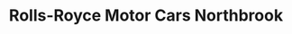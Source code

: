 ---
title: "Rolls-Royce Motor Cars Northbrook"
url: /northbrook/rolls-royce-motor-cars-northbrook/
shop: car
---